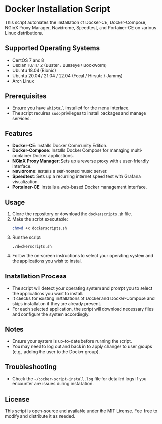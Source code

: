 # Docker Installation Script

This script automates the installation of Docker-CE, Docker-Compose, NGinX Proxy Manager, Navidrome, Speedtest, and Portainer-CE on various Linux distributions.

## Supported Operating Systems

- CentOS 7 and 8
- Debian 10/11/12 (Buster / Bullseye / Bookworm)
- Ubuntu 18.04 (Bionic)
- Ubuntu 20.04 / 21.04 / 22.04 (Focal / Hirsute / Jammy)
- Arch Linux

## Prerequisites

- Ensure you have `whiptail` installed for the menu interface.
- The script requires `sudo` privileges to install packages and manage services.

## Features

- **Docker-CE**: Installs Docker Community Edition.
- **Docker-Compose**: Installs Docker Compose for managing multi-container Docker applications.
- **NGinX Proxy Manager**: Sets up a reverse proxy with a user-friendly interface.
- **Navidrome**: Installs a self-hosted music server.
- **Speedtest**: Sets up a recurring internet speed test with Grafana visualization.
- **Portainer-CE**: Installs a web-based Docker management interface.

## Usage

1. Clone the repository or download the `dockerscripts.sh` file.
2. Make the script executable:
   ```bash
   chmod +x dockerscripts.sh
   ```
3. Run the script:
   ```bash
   ./dockerscripts.sh
   ```
4. Follow the on-screen instructions to select your operating system and the applications you wish to install.

## Installation Process

- The script will detect your operating system and prompt you to select the applications you want to install.
- It checks for existing installations of Docker and Docker-Compose and skips installation if they are already present.
- For each selected application, the script will download necessary files and configure the system accordingly.

## Notes

- Ensure your system is up-to-date before running the script.
- You may need to log out and back in to apply changes to user groups (e.g., adding the user to the Docker group).

## Troubleshooting

- Check the `~/docker-script-install.log` file for detailed logs if you encounter any issues during installation.

## License

This script is open-source and available under the MIT License. Feel free to modify and distribute it as needed.
